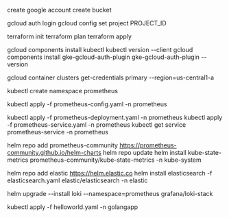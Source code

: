 create google account
create bucket

gcloud auth login
gcloud config set project PROJECT_ID

terraform init
terraform plan
terraform apply


gcloud components install kubectl
kubectl version --client
gcloud components install gke-gcloud-auth-plugin
gke-gcloud-auth-plugin --version

gcloud container clusters get-credentials primary --region=us-central1-a


kubectl create namespace prometheus

kubectl apply -f prometheus-config.yaml -n prometheus

kubectl apply -f prometheus-deployment.yaml -n prometheus
kubectl apply -f prometheus-service.yaml -n prometheus
kubectl get service prometheus-service -n prometheus


helm repo add prometheus-community https://prometheus-community.github.io/helm-charts 
helm repo update
helm install kube-state-metrics prometheus-community/kube-state-metrics -n kube-system

helm repo add elastic https://helm.elastic.co
helm install elasticsearch -f elasticsearch.yaml elastic/elasticsearch -n elastic

helm upgrade --install loki --namespace=prometheus grafana/loki-stack


kubectl apply -f helloworld.yaml -n golangapp